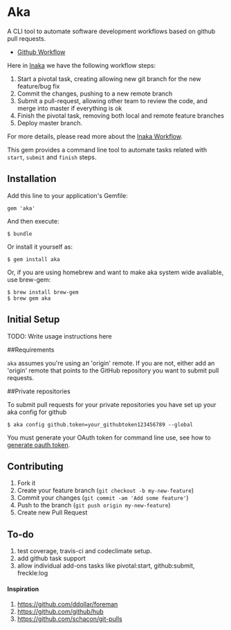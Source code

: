 # Aka

A CLI tool to automate software development workflows based on github pull requests.

* [Github Workflow](http://scottchacon.com/2011/08/31/github-flow.html)

Here in [Inaka](http://inaka.net) we have the following workflow steps:

1. Start a pivotal task, creating allowing new git branch for the new feature/bug fix
2. Commit the changes, pushing to a new remote branch
3. Submit a pull-request, allowing other team to review the code, and merge into master if everything is ok
4. Finish the pivotal task, removing both local and remote feature branches
5. Deploy master branch.

For more details, please read more about the [Inaka Workflow](https://github.com/inaka/inaka_corp/wiki/Inaka-Workflow).

This gem provides a command line tool to automate tasks related with `start`, `submit` and `finish` steps.

## Installation

Add this line to your application's Gemfile:

    gem 'aka'

And then execute:

    $ bundle

Or install it yourself as:

    $ gem install aka
    
Or, if you are using homebrew and want to make aka system wide avaliable, use brew-gem:

    $ brew install brew-gem
    $ brew gem aka

## Initial Setup

TODO: Write usage instructions here

##Requirements

`aka` assumes you're using an 'origin' remote.  If you are not,
either add an 'origin' remote that points to the GitHub repository you want to submit pull requests.

##Private repositories

To submit pull requests for your private repositories you have set up your aka config for github

    $ aka config github.token=your_githubtoken123456789 --global

You must generate your OAuth token for command line use, see how to [generate oauth token](https://help.github.com/articles/creating-an-oauth-token-for-command-line-use).

## Contributing

1. Fork it
2. Create your feature branch (`git checkout -b my-new-feature`)
3. Commit your changes (`git commit -am 'Add some feature'`)
4. Push to the branch (`git push origin my-new-feature`)
5. Create new Pull Request

## To-do

1. test coverage, travis-ci and codeclimate setup.
2. add github task support
3. allow individual add-ons tasks like pivotal:start, github:submit, freckle:log

#### Inspiration

1. https://github.com/ddollar/foreman
2. https://github.com/github/hub
3. https://github.com/schacon/git-pulls
